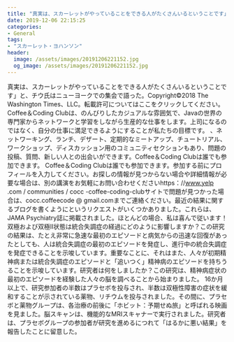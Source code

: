```yaml
---
title: "真実は、スカーレットがやっていることをできる人がたくさんいるということです」と、チウ氏はニューヨークでの集会で語った。"
date: 2019-12-06 22:15:25
categories:
- General
tags:
- "スカーレット・ヨハンソン"
header:
  image: /assets/images/20191206221152.jpg
  og_image: /assets/images/20191206221152.jpg
---
```


真実は、スカーレットがやっていることをできる人がたくさんいるということです」と、チウ氏はニューヨークでの集会で語った。Copyright©2018 The Washington Times、LLC。転載許可についてはここをクリックしてください。Coffee＆Coding Clubは、のんびりしたカジュアルな雰囲気で、Javaの世界の専門家からネットワークと学習をしながら生産的な仕事をします。上司になるのではなく、自分の仕事に満足できるようにすることが私たちの目標です。 、ネットワーキング、ランチ、デザート、定期的なミートアップ、チュートリアル、ワークショップ、ディスカッション用のコミュニティセクションもあり、問題の投稿、質問、新しい人との出会いができます。Coffee＆Coding Clubは誰でも参加できます。 Coffee＆Coding Clubは誰でも参加できます。参加する前にプロフィールを入力してください。お探しの情報が見つからない場合や詳細情報が必要な場合は、別の講演をお気軽にお問い合わせくださいhttps：//www.yelp .com / communities / cocc -coffee-coding-clubサイトで問題が見つかった場合は、cocc.coffeecode @ gmail.comまでご連絡ください。最近の結果に関するブログを書くようにというリクエストがいくつかありました。これらは、JAMA Psychiatry誌に掲載されました。ほとんどの場合、私は喜んで従います！双極および双極II状態は統合失調症の経過にどのように影響しますか？この研究の結果は、たとえ非常に急速な最初のエピソードと病気からの迅速な回復があったとしても、人は統合失調症の最初のエピソードを発症し、進行中の統合失調症を発症できることを示唆しています。重要なことに、それはまた、人々が初期精神病または統合失調症のエピソードと「追いつく」精神病のエピソードを持ちうることを示唆しています。研究者は何をしましたか？この研究は、精神病症状の最初のエピソードを経験した人々の脳を調べることから始まりました。 16か月以上で、研究参加者の半数はプラセボを投与され、半数は双極性障害の症状を緩和することが示されている薬物、リチウムを投与されました。その間に、プラセボと薬物グループは、各治療の前後に「ホビット：予期せぬ旅」と呼ばれる映画を見ました。脳スキャンは、機能的なMRIスキャナーで実行されました。研究者は、プラセボグループの参加者が研究を進めるにつれて「はるかに悪い結果」を報告したことに留意した。
